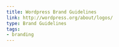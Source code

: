 ```yaml
---
title: Wordpress Brand Guidelines
link: http://wordpress.org/about/logos/
type: Brand Guidelines
tags: 
- branding
---
```

